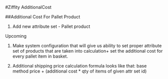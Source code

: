 #Ziffity AdditionalCost

##Additional Cost For Pallet Product

1. Add new attribute set - Pallet product


Upcoming 

1. Make system configuration that will give us ability to set proper attribute set of products that are taken into calculation+ set the additional cost for every pallet item in basket.

2. Additional shipping price calculation formula looks like that: base method price + (additional cost * qty of items of given attr set id) 
